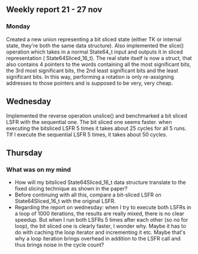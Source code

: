 ## Weekly report 21 - 27 nov

### Monday

Created a new union representing a bit sliced state (either TK or internal state, they're both the same data structure).
Also implemented the slice() operation which takes in a normal State64_t input and outputs it in sliced representation (
State64Sliced_16_t). The real state itself is now a struct, that also contains 4 pointers to the words containing all
the most significant bits, the 3rd most significant bits, the 2nd least significant bits and the least significant bits.
In this way, performing a rotation is only re-assigning addresses to those pointers and is supposed to be very, very
cheap.

## Wednesday

Implemented the reverse operation unslice() and benchmarked a bit sliced LSFR with the sequential one. The bit sliced
one seems faster. when executing the bitsliced LSFR 5 times it takes about 25 cycles for all 5 runs. TIf I execute the
sequential LSFR 5 times, it takes about 50 cycles.

## Thursday

### What was on my mind

- How will my bitsliced State64Sliced_16_t data structure translate to the fixed slicing technique as shown in the
  paper?
- Before continuing with all this, compare a bit-sliced LSFR on State64Sliced_16_t with the original LSFR.
- Regarding the report on wednesday: when I try to execute both LSFRs in a loop of 1000 iterations, the results are
  really mixed, there is no clear speedup. But when I run both LSFRs 5 times after each other (so no for loop), the bit
  sliced one is clearly faster, I wonder why. Maybe it has to do with caching the loop iterator and incrementing it etc.
  Maybe that's why a loop iteration brings overhead in addition to the LSFR call and thus brings noise in the cycle
  count?

